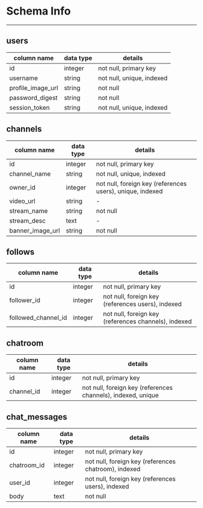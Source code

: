 # Schema Info
--------
## users
| column name | data type | details |
|------------ | --------- | ------- |
|id| integer| not null, primary key|
|username | string | not null, unique, indexed|
|profile_image_url| string| not null|
|password_digest| string| not null|
|session_token| string| not null, unique, indexed|

## channels
| column name | data type | details |
|------------ | --------- | ------- |
|id| integer| not null, primary key|
|channel_name| string| not null, unique, indexed|
|owner_id| integer| not null, foreign key (references users), unique, indexed |
|video_url| string| -|
|stream_name| string| not null|
|stream_desc| text| -|
|banner_image_url| string| not null|

## follows
| column name | data type | details |
|------------ | --------- | ------- |
|id| integer| not null, primary key|
|follower_id| integer | not null, foreign key (references users), indexed |
|followed_channel_id| integer | not null, foreign key (references channels), indexed |

## chatroom
| column name | data type | details |
|------------ | --------- | ------- |
|id| integer| not null, primary key|
|channel_id| integer| not null, foreign key (references channels), indexed, unique|

## chat_messages
| column name | data type | details |
|------------ | --------- | ------- |
|id| integer| not null, primary key|
|chatroom_id| integer| not null, foreign key (references chatroom), indexed|
|user_id| integer| not null, foreign key (references users), indexed|
|body| text| not null|
